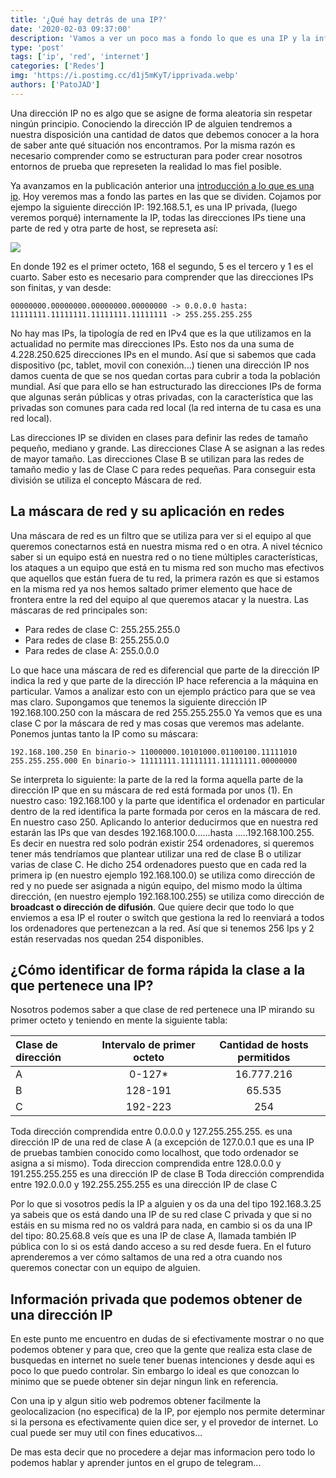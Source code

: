 ```yaml
---
title: '¿Qué hay detrás de una IP?'
date: '2020-02-03 09:37:00'
description: 'Vamos a ver un poco mas a fondo lo que es una IP y la informacion que esta directamente relacionada con ella.'
type: 'post'
tags: ['ip', 'red', 'internet']
categories: ['Redes']
img: 'https://i.postimg.cc/d1j5mKyT/ipprivada.webp'
authors: ['PatoJAD']
---
```


Una dirección IP no es algo que se asigne de forma aleatoria sin respetar ningún principio. Conociendo la dirección IP de alguien tendremos a nuestra disposición una cantidad de datos que debemos conocer a la hora de saber ante qué situación nos encontramos. Por la misma razón es necesario comprender como se estructuran para poder crear nosotros entornos de prueba que represeten la realidad lo mas fiel posible.

Ya avanzamos en la publicación anterior una [introducción a lo que es una ip](/post/2020/01/direcciones-ips-nuestra-huella-en-la-red/). Hoy veremos mas a fondo las partes en las que se dividen. Cojamos por ejempo la siguiente dirección IP: 192.168.5.1, es una IP privada, (luego veremos porqué) internamente la IP, todas las direcciones IPs tiene una parte de red y otra parte de host, se represeta así:

![](http://cursohacker.es/sites/default/files/styles/large/public/images/20130912140151.jpg)

En donde 192 es el primer octeto, 168 el segundo, 5 es el tercero y 1 es el cuarto. Saber esto es necesario para comprender que las direcciones IPs son finitas, y van desde:

    00000000.00000000.00000000.00000000 -> 0.0.0.0 hasta:
    11111111.11111111.11111111.11111111 -> 255.255.255.255

No hay mas IPs, la tipología de red en IPv4 que es la que utilizamos en la actualidad no permite mas direcciones IPs. Esto nos da una suma de 4.228.250.625 direcciones IPs en el mundo. Así que si sabemos que cada dispositivo (pc, tablet, movil con conexión...) tienen una dirección IP nos damos cuenta de que se nos quedan cortas para cubrir a toda la población mundial. Así que para ello se han estructurado las direcciones IPs de forma que algunas serán públicas y otras privadas, con la característica que las privadas son comunes para cada red local (la red interna de tu casa es una red local).

Las direcciones IP se dividen en clases para definir las redes de tamaño pequeño, mediano y grande. Las direcciones Clase A se asignan a las redes de mayor tamaño. Las
direcciones Clase B se utilizan para las redes de tamaño medio y las de Clase C para redes pequeñas. Para conseguir esta división se utiliza el concepto Máscara de red.

## La máscara de red y su aplicación en redes

Una máscara de red es un filtro que se utiliza para ver si el equipo al que queremos conectarnos está en nuestra misma red o en otra. A nivel técnico saber si un equipo está en nuestra red o no tiene múltiples características, los ataques a un equipo que está en tu misma red son mucho mas efectivos que aquellos que están fuera de tu red, la primera razón es que si estamos en la misma red ya nos hemos saltado primer elemento que hace de frontera entre la red del equipo al que queremos atacar y la nuestra. Las máscaras de red principales son:

-   Para redes de clase C: 255.255.255.0
-   Para redes de clase B: 255.255.0.0
-   Para redes de clase A: 255.0.0.0

Lo que hace una máscara de red es diferencial que parte de la dirección IP indica la red y que parte de la dirección IP hace referencia a la máquina en particular. Vamos a analizar esto con un ejemplo práctico para que se vea mas claro. Supongamos que tenemos la siguiente dirección IP 192.168.100.250 con la máscara de red 255.255.255.0 Ya vemos que es una clase C por la máscara de red y mas cosas que veremos mas adelante. Ponemos juntas tanto la IP como su máscara:

    192.168.100.250 En binario-> 11000000.10101000.01100100.11111010
    255.255.255.000 En binario-> 11111111.11111111.11111111.00000000

Se interpreta lo siguiente: la parte de la red la forma aquella parte de la dirección IP que en su máscara de red está formada por unos (1). En nuestro caso: 192.168.100 y la parte que identifica el ordenador en particular dentro de la red identifica la parte formada por ceros en la máscara de red. En nuestro caso 250. Aplicando lo anterior deducirmos que en nuestra red estarán las IPs que van desdes 192.168.100.0......hasta .....192.168.100.255. Es decir en nuestra red solo podrán existir 254 ordenadores, si queremos tener más tendríamos que plantear utilizar una red de clase B o utilizar varias de clase C. He dicho 254 ordenadores puesto que en cada red la primera ip (en nuestro ejemplo 192.168.100.0) se utiliza como dirección de red y no puede ser asignada a nigún equipo, del mismo modo la última dirección, (en nuestro ejemplo 192.168.100.255) se utiliza como dirección de **broadcast o dirección de difusión**. Que quiere decir que todo lo que enviemos a esa IP el router o switch que gestiona la red lo reenviará a todos los ordenadores que pertenezcan a la red. Así que si tenemos 256 Ips y 2 están reservadas nos quedan 254 disponibles.

## ¿Cómo identificar de forma rápida la clase a la que pertenece una IP?

Nosotros podemos saber a que clase de red pertenece una IP mirando su primer octeto y teniendo en mente la siguiente tabla:

| Clase de dirección | Intervalo de primer octeto | Cantidad de hosts permitidos |
| :----------------- | :------------------------: | :--------------------------: |
| A                  |          0-127\*           |          16.777.216          |
| B                  |          128-191           |            65.535            |
| C                  |          192-223           |             254              |

Toda dirección comprendida entre 0.0.0.0 y 127.255.255.255. es una dirección IP de una red de clase A (a excepción de 127.0.0.1 que es una IP de pruebas tambien conocido como localhost, que todo ordenador se asigna a si mismo).
Toda direccion comprendida entre 128.0.0.0 y 191.255.255.255 es una dirección IP de clase B
Toda dirección comprendida entre 192.0.0.0 y 192.255.255.255 es una dirección IP de clase C

Por lo que si vosotros pedís la IP a alguien y os da una del tipo 192.168.3.25 ya sabeis que os está dando una IP de su red clase C privada y que si no estáis en su misma red no os valdrá para nada, en cambio si os da una IP del tipo: 80.25.68.8 veís que es una IP de clase A, llamada también IP pública con lo si os está dando acceso a su red desde fuera. En el futuro aprenderemos a ver cómo saltamos de una red a otra cuando nos queremos conectar con un equipo de alguien.

## Información privada que podemos obtener de una dirección IP

En este punto me encuentro en dudas de si efectivamente mostrar o no que podemos obtener y para que, creo que la gente que realiza esta clase de busquedas en internet no suele tener buenas intenciones y desde aqui es poco lo que puedo controlar. Sin embargo lo ideal es que conozcan lo minimo que se puede obtener sin dejar ningun link en referencia.

Con una ip y algun sitio web podremos obtener facilmente la geolocalizacion (no especifica) de la IP, por ejemplo nos permite determinar si la persona es efectivamente quien dice ser, y el provedor de internet. Lo cual puede ser muy util con fines educativos...

De mas esta decir que no procedere a dejar mas informacion pero todo lo podemos hablar y aprender juntos en el grupo de telegram...
